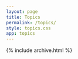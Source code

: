 ```yaml
---
layout: page
title: Topics
permalink: /topics/
style: topics.css
app: topics
---
```

{% include archive.html %}

